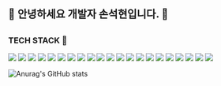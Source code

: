 <h2>👋 안녕하세요 개발자 손석현입니다. 👋<h2>

<h3>TECH STACK 🌱</h3>
<img src="https://img.shields.io/badge/JAVASCRIPT-F7DF1E?style=flat&logo=javascript&logoColor=000000"/> <img src="https://img.shields.io/badge/REACT-61DAFB?style=flat&logo=react&logoColor=000000"/> <img src="https://img.shields.io/badge/SPRINGBOOT-6DB33F?style=flat&logo=springboot&logoColor=000000"/> <img src="https://img.shields.io/badge/DOCKER-2496ED?style=flat&logo=docker&logoColor=000000"/> <img src="https://img.shields.io/badge/JAVA-437291?style=flat&logo=openjdk&logoColor=000000"/> <img src="https://img.shields.io/badge/MYSQL-4479A1?style=flat&logo=mysql&logoColor=000000"/> <img src="https://img.shields.io/badge/MARIADB-003545?style=flat&logo=mariadb&logoColor=000000"/> <img src="https://img.shields.io/badge/MSSQL-CC2927?style=flat&logo=microsoftsqlserver&logoColor=000000"/> <img src="https://img.shields.io/badge/SQLITE-003B57?style=flat&logo=sqlite&logoColor=000000"/> <img src="https://img.shields.io/badge/ORACLE-F80000?style=flat&logo=oracle&logoColor=000000"/> <img src="https://img.shields.io/badge/TOMCAT-F8DC75?style=flat&logo=apachetomcat&logoColor=000000"/> <img src="https://img.shields.io/badge/GITLAB-FC6D26?style=flat&logo=gitlab&logoColor=000000"/> <img src="https://img.shields.io/badge/GITHUB-181717?style=flat&logo=github&logoColor=FFFFFF"/> <img src="https://img.shields.io/badge/GIT-F05032?style=flat&logo=git&logoColor=000000"/> <img src="https://img.shields.io/badge/INTELLIJ-000000?style=flat&logo=intellijidea&logoColor=FFFFFF"/> <img src="https://img.shields.io/badge/ECLIPSE-2C2255?style=flat&logo=eclipseide&logoColor=000000"/> <img src="https://img.shields.io/badge/VSCODE-007ACC?style=flat&logo=visualstudiocode&logoColor=000000"/> <img src="https://img.shields.io/badge/SOURCETREE-0052CC?style=flat&logo=sourcetree&logoColor=000000"/> <img src="https://img.shields.io/badge/DBEAVER-382923?style=flat&logo=dbeaver&logoColor=000000"/> <img src="https://img.shields.io/badge/PHOTOSHOP-31A8FF?style=flat&logo=adobephotoshop&logoColor=000000"/> <img src="https://img.shields.io/badge/HTML-E34F26?style=flat&logo=html5&logoColor=000000"/>

![Anurag's GitHub stats](https://github-readme-stats.vercel.app/api?username=ssh5340&show_icons=true&theme=radical)

<!--
**ssh5340/ssh5340** is a ✨ _special_ ✨ repository because its `README.md` (this file) appears on your GitHub profile.

Here are some ideas to get you started:

- 🔭 I’m currently working on ...
- 🌱 I’m currently learning ...
- 👯 I’m looking to collaborate on ...
- 🤔 I’m looking for help with ...
- 💬 Ask me about ...
- 📫 How to reach me: ...
- 😄 Pronouns: ...
- ⚡ Fun fact: ...
-->
